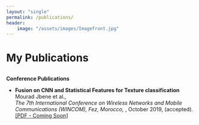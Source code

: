 ```yaml
---
layout: "single"
permalink: /publications/
header:
    image: "/assets/images/Imagefront.jpg"
---
```



 <h1>My Publications</h1>
<h4 style="margin-bottom:0px;padding-top:10px;">Conference Publications</h4>
<ul>
    <li>
    <p>
        <b>Fusion on CNN and Statistical Features for Texture classification</b>
        <br>Mourad Jbene et al., <br>
        <i>The 7th International Conference on Wireless Networks and Mobile Communications
            (WINCOM), Fez, Morocco, 
        </i>, October 2019, (accepted).
        <br />
        <a href="#">[PDF - Coming Soon]</a>
    </li>
</ul>